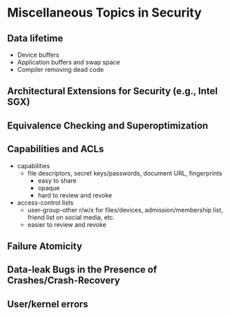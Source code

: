 # Miscellaneous Topics in Security

## Data lifetime
- Device buffers
- Application buffers and swap space
- Compiler removing dead code

## Architectural Extensions for Security (e.g., Intel SGX)

## Equivalence Checking and Superoptimization

## Capabilities and ACLs
- capabilities
  - file descriptors, secret keys/passwords, document URL, fingerprints
    - easy to share
    - opaque
    - hard to review and revoke
- access-control lists
  - user-group-other r/w/x for files/devices, admission/membership list, friend list on social media, etc.
  - easier to review and revoke


## Failure Atomicity

## Data-leak Bugs in the Presence of Crashes/Crash-Recovery

## User/kernel errors

